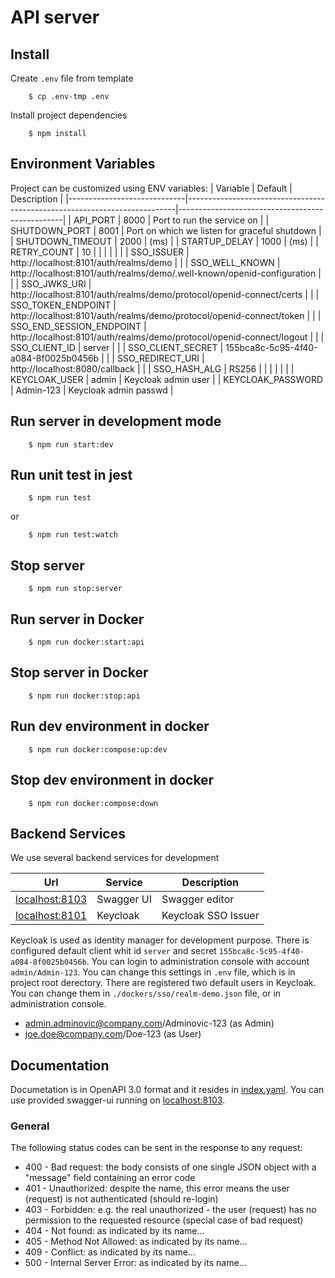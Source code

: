 # API server

## Install
Create `.env` file from template
```
    $ cp .env-tmp .env
```
Install project dependencies

```
    $ npm install
```
    
## Environment Variables

Project can be customized using ENV variables:
| Variable                    | Default                                                                   | Description                                     |
|-----------------------------|---------------------------------------------------------------------------|-------------------------------------------------|
| API_PORT                    | 8000                                                                      | Port to run the service on                      |
| SHUTDOWN_PORT               | 8001                                                                      | Port on which we listen for graceful shutdown   |
| SHUTDOWN_TIMEOUT            | 2000                                                                      | (ms)                                            |
| STARTUP_DELAY               | 1000                                                                      | (ms)                                            |
| RETRY_COUNT                 | 10                                                                        |                                                 |
|                             |                                                                           |                                                 |
| SSO_ISSUER                  | http://localhost:8101/auth/realms/demo                                    |                                                 |
| SSO_WELL_KNOWN              | http://localhost:8101/auth/realms/demo/.well-known/openid-configuration   |                                                 |
| SSO_JWKS_URI                | http://localhost:8101/auth/realms/demo/protocol/openid-connect/certs      |                                                 |
| SSO_TOKEN_ENDPOINT          | http://localhost:8101/auth/realms/demo/protocol/openid-connect/token      |                                                 |
| SSO_END_SESSION_ENDPOINT    | http://localhost:8101/auth/realms/demo/protocol/openid-connect/logout     |                                                 |
| SSO_CLIENT_ID               | server                                                                    |                                                 |
| SSO_CLIENT_SECRET           | 155bca8c-5c95-4f40-a084-8f0025b0456b                                      |                                                 |
| SSO_REDIRECT_URI            | http://localhost:8080/callback                                            |                                                 |
| SSO_HASH_ALG                | RS256                                                                     |                                                 |
|                             |                                                                           |                                                 |
| KEYCLOAK_USER               | admin                                                                     | Keycloak admin user                             |
| KEYCLOAK_PASSWORD           | Admin-123                                                                 | Keycloak admin passwd                           |

## Run server in development mode
```
    $ npm run start:dev
```
## Run unit test in jest
```
    $ npm run test
```
or
```
    $ npm run test:watch
```

## Stop server
```
    $ npm run stop:server
```
## Run server in Docker
```
    $ npm run docker:start:api
```
## Stop server in Docker
```
    $ npm run docker:stop:api
```
## Run dev environment in docker
```
    $ npm run docker:compose:up:dev
```
## Stop dev environment in docker
```
    $ npm run docker:compose:down
```
## Backend Services

We use several backend services for development

| Url                              | Service        | Description                              |
|----------------------------------|----------------|------------------------------------------|
| [localhost:8103](localhost:8103) | Swagger UI     | Swagger editor                           |
| [localhost:8101](localhost:8101) | Keycloak       | Keycloak SSO Issuer                      |

Keycloak is used as identity manager for development purpose. There is configured default client whit id `server` and secret `155bca8c-5c95-4f40-a084-8f0025b0456b`. You can login to administration console with account `admin/Admin-123`. You can change this settings in `.env` file, which is in project root derectory. 
There are registered two default users in Keycloak. You can change them in `./dockers/sso/realm-demo.json` file, or in administration console.
 - admin.adminovic@company.com/Adminovic-123 (as Admin)
 - joe.doe@company.com/Doe-123 (as User)
## Documentation

Documetation is in OpenAPI 3.0 format and it resides in [index.yaml](./docs/api/index.yaml). You can use provided swagger-ui running on [localhost:8103](http://localhost:8103).

### General

The following status codes can be sent in the response to any request:

* 400 - Bad request: the body consists of one single JSON object with a "message" field containing an error code
* 401 - Unauthorized: despite the name, this error means the user (request) is not authenticated (should re-login)
* 403 - Forbidden: e.g. the real unauthorized - the user (request) has no permission to the requested resource (special case of bad request)
* 404 - Not found: as indicated by its name...
* 405 - Method Not Allowed: as indicated by its name...
* 409 - Conflict: as indicated by its name...
* 500 - Internal Server Error: as indicated by its name...

